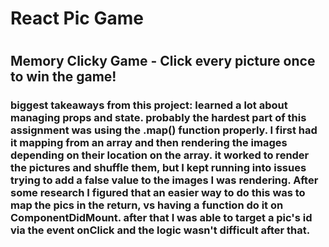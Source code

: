# React Pic Game
# 
## Memory Clicky Game - Click every picture once to win the game!

### biggest takeaways from this project: learned a lot about managing props and state. probably the hardest part of this assignment was using the .map() function properly. I first had it mapping from an array and then rendering the images depending on their location on the array. it worked to render the pictures and shuffle them, but I kept running into issues trying to add a false value to the images I was rendering. After some research I figured that an easier way to do this was to map the pics in the return, vs having a function do it on ComponentDidMount. after that I was able to target a pic's id via the event onClick and the logic wasn't difficult after that.  